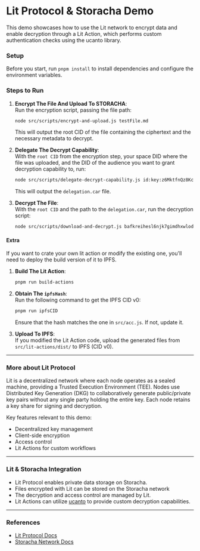 # Lit Protocol & Storacha Demo

This demo showcases how to use the Lit network to encrypt data and enable decryption through a Lit Action, which performs custom authentication checks using the ucanto library.

### Setup

Before you start, run `pnpm install` to install dependencies and configure the environment variables.

### Steps to Run

1. **Encrypt The File And Upload To STORACHA**:  
   Run the encryption script, passing the file path:

   ```bash
   node src/scripts/encrypt-and-upload.js testFile.md
   ```

   This will output the root CID of the file containing the ciphertext and the necessary metadata to decrypt.

2. **Delegate The Decrypt Capability**:  
   With the `root CID` from the encryption step, your space DID where the file was uploaded, and the DID of the audience you want to grant decryption capability to, run:

   ```bash
   node src/scripts/delegate-decrypt-capability.js id:key:z6MktfnQz8Kcz5nsC65oyXWFXhbbAZQavjg6aaaa000space bafkreihesl6njk7gimdhxwlode2qvkpr4eeywmw5bmffjxaa000rootCid did:key:z6Mkk89bC3JrVqKie71YEcc5M1SMVxuCgNx6zLZ8SYJsxALi
   ```

   This will output the `delegation.car` file.

3. **Decrypt The File**:  
   With the `root CID` and the path to the `delegation.car`, run the decryption script:

   ```bash
   node src/scripts/download-and-decrypt.js bafkreihesl6njk7gimdhxwlode2qvkpr4eeywmw5bmffjxaa000rootCid delegation.car
   ```

#### Extra

If you want to crate your own lit action or modify the existing one, you'll need to deploy the build version of it to IPFS.

1. **Build The Lit Action**:

   ```bash
   pnpm run build-actions
   ```

2. **Obtain The `ipfsHash`**:  
   Run the following command to get the IPFS CID v0:

   ```bash
   pnpm run ipfsCID
   ```

   Ensure that the hash matches the one in `src/acc.js`. If not, update it.

3. **Upload To IPFS**:  
   If you modified the Lit Action code, upload the generated files from `src/lit-actions/dist/` to IPFS (CID v0).

---

### More about Lit Protocol

Lit is a decentralized network where each node operates as a sealed machine, providing a Trusted Execution Environment (TEE). Nodes use Distributed Key Generation (DKG) to collaboratively generate public/private key pairs without any single party holding the entire key. Each node retains a key share for signing and decryption.

Key features relevant to this demo:

- Decentralized key management
- Client-side encryption
- Access control
- Lit Actions for custom workflows

---

### Lit & Storacha Integration

- Lit Protocol enables private data storage on Storacha.
- Files encrypted with Lit can be stored on the Storacha network
- The decryption and access control are managed by Lit.
- Lit Actions can utilize [ucanto](https://github.com/storacha/ucanto) to provide custom decryption capabilities.

---

### References

- [Lit Protocol Docs](https://developer.litprotocol.com/)
- [Storacha Network Docs](https://docs.storacha.network/)

